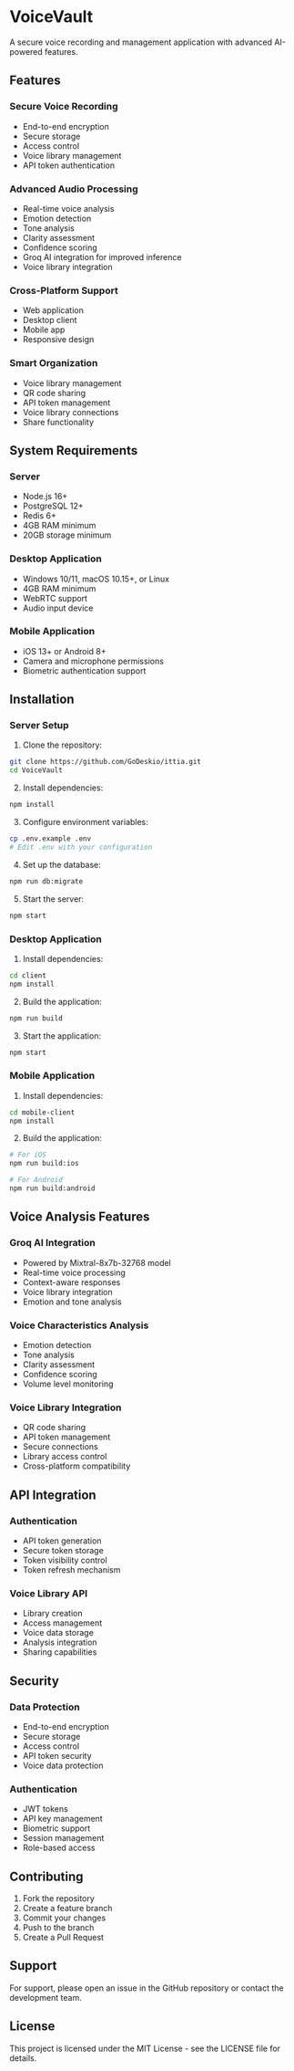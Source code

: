 # VoiceVault

A secure voice recording and management application with advanced AI-powered features.

## Features

### Secure Voice Recording
- End-to-end encryption
- Secure storage
- Access control
- Voice library management
- API token authentication

### Advanced Audio Processing
- Real-time voice analysis
- Emotion detection
- Tone analysis
- Clarity assessment
- Confidence scoring
- Groq AI integration for improved inference
- Voice library integration

### Cross-Platform Support
- Web application
- Desktop client
- Mobile app
- Responsive design

### Smart Organization
- Voice library management
- QR code sharing
- API token management
- Voice library connections
- Share functionality

## System Requirements

### Server
- Node.js 16+
- PostgreSQL 12+
- Redis 6+
- 4GB RAM minimum
- 20GB storage minimum

### Desktop Application
- Windows 10/11, macOS 10.15+, or Linux
- 4GB RAM minimum
- WebRTC support
- Audio input device

### Mobile Application
- iOS 13+ or Android 8+
- Camera and microphone permissions
- Biometric authentication support

## Installation

### Server Setup

1. Clone the repository:
```bash
git clone https://github.com/GoDeskio/ittia.git
cd VoiceVault
```

2. Install dependencies:
```bash
npm install
```

3. Configure environment variables:
```bash
cp .env.example .env
# Edit .env with your configuration
```

4. Set up the database:
```bash
npm run db:migrate
```

5. Start the server:
```bash
npm start
```

### Desktop Application

1. Install dependencies:
```bash
cd client
npm install
```

2. Build the application:
```bash
npm run build
```

3. Start the application:
```bash
npm start
```

### Mobile Application

1. Install dependencies:
```bash
cd mobile-client
npm install
```

2. Build the application:
```bash
# For iOS
npm run build:ios

# For Android
npm run build:android
```

## Voice Analysis Features

### Groq AI Integration
- Powered by Mixtral-8x7b-32768 model
- Real-time voice processing
- Context-aware responses
- Voice library integration
- Emotion and tone analysis

### Voice Characteristics Analysis
- Emotion detection
- Tone analysis
- Clarity assessment
- Confidence scoring
- Volume level monitoring

### Voice Library Integration
- QR code sharing
- API token management
- Secure connections
- Library access control
- Cross-platform compatibility

## API Integration

### Authentication
- API token generation
- Secure token storage
- Token visibility control
- Token refresh mechanism

### Voice Library API
- Library creation
- Access management
- Voice data storage
- Analysis integration
- Sharing capabilities

## Security

### Data Protection
- End-to-end encryption
- Secure storage
- Access control
- API token security
- Voice data protection

### Authentication
- JWT tokens
- API key management
- Biometric support
- Session management
- Role-based access

## Contributing

1. Fork the repository
2. Create a feature branch
3. Commit your changes
4. Push to the branch
5. Create a Pull Request

## Support

For support, please open an issue in the GitHub repository or contact the development team.

## License

This project is licensed under the MIT License - see the LICENSE file for details.
